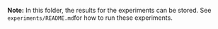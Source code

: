 **Note:** In this folder, the results for the experiments can be stored. See `experiments/README.md`for how to run these experiments.